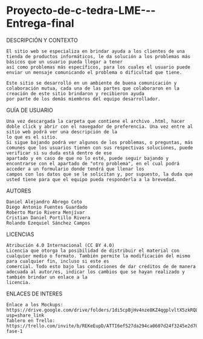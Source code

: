 # Proyecto-de-c-tedra-LME---Entrega-final

DESCRIPCIÓN Y CONTEXTO
	
	El sitio web se especializa en brindar ayuda a los clientes de una tienda de productos informáticos, le da solución a los problemas más básicos que un usuario pueda llegar a tener
	así como problemas más específicos, para los cuales el usuario puede enviar un mensaje comunicando el problema o dificultad que tiene. 
	
	Este sitio se desarrolló en un ambiente de buena comunicación y colaboración mutua, cada una de las partes que colaboraron en la creación de este sitio brindaron y recibieron ayuda
	por parte de los demás miembros del equipo desarrollador.

GUÍA DE USUARIO
	
	Una vez descargada la carpeta que contiene el archivo .html, hacer doble click y abrir con el navegador de preferencia. Una vez entre al sitio web podrá ver una descripción de la
	lo que es el sitio. 
	Si sigue bajando podrá ver algunos de los problemas, o preguntas, más comunes que los usuarios tienen con sus respectivas soluciones, puede verificar si su duda está dentro de ese
	apartado y en caso de que no lo esté, puede seguir bajando y encontrarse con el apartado de "otro problema", en el cual podrá acceder a un formulario donde tendrá que llenar los 
	campos con los datos que se le solicitan y, por supuesto, la duda que usted tiene para que el equipo pueda responderla a la brevedad. 

AUTORES

	Daniel Alejandro Ábrego Coto 
	Diego Antonio Fuentes Guardado 
	Roberto Mario Rivera Menjívar 
	Cristian Daniel Portillo Rivera
	Rolando Ezequiel Sánchez Campos

LICENCIAS

	Atribución 4.0 Internacional (CC BY 4.0)
	Licencia que otorga la posibilidad de distribuir el material con cualquier medio o formato. También permite la modificación del mismo para cualquier fin, incluso si este es 
	comercial. Todo esto bajo las condiciones de dar créditos de de manera adecuada al autor/es, indicar los cambios que se hayan realizado y también brindar un enlace a la 
	licencia.

ENLACES DE INTERES

	Enlace a los Mockups: https://drive.google.com/drive/folders/1di5cpBjHv4nze8KZ4qgplvltX5zkRQLT?usp=share_link
	Tablero en Trello: https://trello.com/invite/b/REKeEupD/ATTI6ef527da294ca0607d24f3245e2d70f177A47E33/proyecto-fase-1
